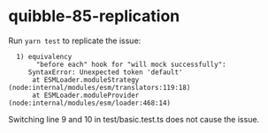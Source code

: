 # quibble-85-replication

Run `yarn test` to replicate the issue:
```
  1) equivalency
       "before each" hook for "will mock successfully":
     SyntaxError: Unexpected token 'default'
      at ESMLoader.moduleStrategy (node:internal/modules/esm/translators:119:18)
      at ESMLoader.moduleProvider (node:internal/modules/esm/loader:468:14)
```

Switching line 9 and 10 in test/basic.test.ts does not cause the issue.
